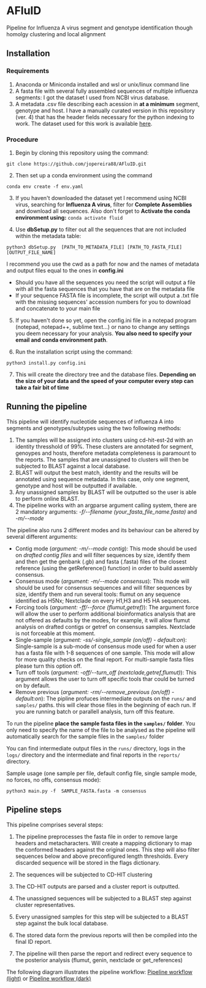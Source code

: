 # AFluID
Pipeline for Influenza A virus segment and genotype identification though homolgy clustering and local alignment

## Installation

### Requirements
1. Anaconda or Miniconda installed and wsl or unix/linux command line
2. A fasta file with several fully assembled sequences of multiple influenza segments: I got the dataset I used from NCBI virus database.
3. A metadata .csv file describing each acession in **at a minimum** segment, genotype and host. I have a manually curated version in this repository (ver. 4) that has the header fields necessary for the python indexing to work. The dataset used for this work is available [here](https://zenodo.org/records/14963247).

### Procedure
1. Begin by cloning this repository using the command:
```
git clone https://github.com/jopereira88/AFluID.git
```
2. Then set up a conda environment using the command
```
conda env create -f env.yaml
```
3. If you haven't downloaded the dataset yet I recommend using NCBI virus, searching for **Influenza A virus**, filter for **Complete Assemblies** and download all sequences. Also don't forget to **Activate the conda environment using:** ```conda activate fluid```

4. Use **dbSetup.py** to filter out all the sequences that are not included within the metadata table:
```
python3 dbSetup.py  [PATH_TO_METADATA_FILE] [PATH_TO_FASTA_FILE] [OUTPUT_FILE_NAME]
``` 
I recommend you use the cwd as a path for now and the names of metadata and output files equal to the ones in **config.ini**
  * Should you have all the sequences you need the script will output a file with all the fasta sequences that you have that are on the metadata file
  * If your sequence FASTA file is incomplete, the script will output a .txt file with the missing sequences' accession numbers for you to download and concatenate to your main file

5. If you haven't done so yet, open the config.ini file in a notepad program (notepad, notepad++, sublime text...) or nano to change any settings you deem necessary for your analysis. **You also need to specify your email and conda environment path**.

6. Run the installation script using the command:
```
python3 install.py config.ini
```
7. This will create the directory tree and the database files. **Depending on the size of your data and the speed of your computer every step can take a fair bit of time**

## Running the pipeline

This pipeline will identify nucleotide sequences of influenza A into segments and genotypes/subtypes using the two following methods:

1. The samples will be assigned into clusters using cd-hit-est-2d with an identity thresshold of 99%. These clusters are annotated for segment, genoypes and hosts, therefore metadata completeness is paramount to the reports. The samples that are unassigned to clusters will then be subjected to BLAST against a local database.
2. BLAST will output the best match, identity and the results will be annotated using sequence metadata. In this case, only one segment, genotype and host will be outputted if available.
3. Any unassigned samples by BLAST will be outputted so the user is able to perform online BLAST.
4. The pipeline works with an argparse argument calling system, there are 2 mandatory arguments: *-f/--filename (your_fasta_file_name.fasta)* and *-m/--mode*

The pipeline also runs 2 different modes and its behaviour can be altered by several different arguments:
* Contig mode (_argument: -m/--mode contig_):
    This mode should be used on _drafted contig files_ and will filter sequences by size, identify them and then get the genbank (.gb) and fasta (.fasta) files of the closest reference (using the getReference() function) in order to build assembly consensus.
* Consensus mode (_argument: -m/--mode consensus_):
    This mode will should be used for consensus sequences and will filter sequences by size, identify them and run several tools: flumut on any sequence identified as H5Nx; Nextclade on every H1,H3 and H5 HA sequences.
* Forcing tools (_argument: -ff/--force (flumut,getref)_):
    The argument force will allow the user to perform additional bioinformatics analysis that are not offered as defaults by the modes, for example, it will allow flumut analysis on drafted contigs or getref on consensus samples. Nextclade is not forceable at this moment.
* Single-sample (*argument: -ss/-single_sample (on/off) - default:on*):
    Single-sample is a sub-mode of consensus mode used for when a user has a fasta file with 1-8 sequences of one sample. This mode will allow for more quality checks on the final report. For multi-sample fasta files please turn this option off.
* Turn off tools (*argument: -off/--turn_off (nextclade,getref,flumut)*):
    This argument allows the user to turn off specific tools thar could be turned on by default.
* Remove previous (*argument: -rm/--remove_previous (on/off) - default:on*):
    The pipline profuces intermediate outputs on the ```runs/``` and ```samples/``` paths. this will clear those files in the beginning of each run. If you are running batch or parallell analysis, turn off this feature.

To run the pipeline **place the sample fasta files in the ```samples/``` folder**. You only need to specify the name of the file to be analysed as the pipeline will automatically search for the sample files in the ```samples/``` folder

You can find intermediate output files in the ```runs/``` directory, logs in the ```logs/``` directory and the intermediate and final reports in the ```reports/``` directory.

Sample usage (one sample per file, default config file, single sample mode, no forces, no offs, consensus mode):

```
python3 main.py -f  SAMPLE_FASTA.fasta -m consensus
```

## Pipeline steps
This pipeline comprises several steps:
1. The pipeline preprocesses the fasta file in order to remove large headers and metacharacters. Will create a mapping dictionary to map the conformed headers against the original ones. This step will also filter sequences below and above preconfigured length thresholds. Every discarded sequence will be stored in the flags dictionary.

2. The sequences will be subjected to CD-HIT clustering

3. The CD-HIT outputs are parsed and a cluster report is outputted.

4. The unassigned sequences will be subjected to a BLAST step against cluster representatives.

5. Every unassigned samples for this step will be subjected to a BLAST step against the bulk local database.

6. The stored data form the previous reports will then be compiled into the final ID report.

7. The pipeline will then parse the report and redirect every sequence to the posterior analysis (flumut, genin, nextclade or get_references)

The following diagram illustrates the pipeline workflow:
[Pipeline workflow (light)](Diagrama_pipeline.drawio.png) or [Pipeline workflow (dark)](Diagrama_pipeline.drawio.dark.png)
